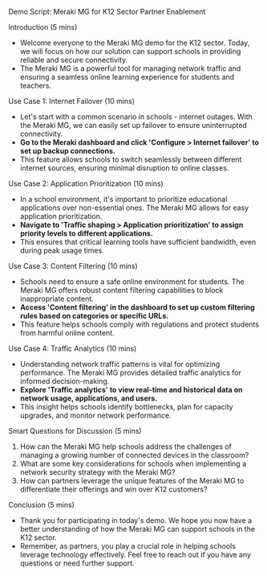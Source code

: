 Demo Script: Meraki MG for K12 Sector Partner Enablement

Introduction (5 mins)
- Welcome everyone to the Meraki MG demo for the K12 sector. Today, we will focus on how our solution can support schools in providing reliable and secure connectivity.
- The Meraki MG is a powerful tool for managing network traffic and ensuring a seamless online learning experience for students and teachers.

Use Case 1: Internet Failover (10 mins)
- Let's start with a common scenario in schools - internet outages. With the Meraki MG, we can easily set up failover to ensure uninterrupted connectivity.
- **Go to the Meraki dashboard and click 'Configure > Internet failover' to set up backup connections.**
- This feature allows schools to switch seamlessly between different internet sources, ensuring minimal disruption to online classes.

Use Case 2: Application Prioritization (10 mins)
- In a school environment, it's important to prioritize educational applications over non-essential ones. The Meraki MG allows for easy application prioritization.
- **Navigate to 'Traffic shaping > Application prioritization' to assign priority levels to different applications.**
- This ensures that critical learning tools have sufficient bandwidth, even during peak usage times.

Use Case 3: Content Filtering (10 mins)
- Schools need to ensure a safe online environment for students. The Meraki MG offers robust content filtering capabilities to block inappropriate content.
- **Access 'Content filtering' in the dashboard to set up custom filtering rules based on categories or specific URLs.**
- This feature helps schools comply with regulations and protect students from harmful online content.

Use Case 4: Traffic Analytics (10 mins)
- Understanding network traffic patterns is vital for optimizing performance. The Meraki MG provides detailed traffic analytics for informed decision-making.
- **Explore 'Traffic analytics' to view real-time and historical data on network usage, applications, and users.**
- This insight helps schools identify bottlenecks, plan for capacity upgrades, and monitor network performance.

Smart Questions for Discussion (5 mins)
1. How can the Meraki MG help schools address the challenges of managing a growing number of connected devices in the classroom?
2. What are some key considerations for schools when implementing a network security strategy with the Meraki MG?
3. How can partners leverage the unique features of the Meraki MG to differentiate their offerings and win over K12 customers?

Conclusion (5 mins)
- Thank you for participating in today's demo. We hope you now have a better understanding of how the Meraki MG can support schools in the K12 sector.
- Remember, as partners, you play a crucial role in helping schools leverage technology effectively. Feel free to reach out if you have any questions or need further support.